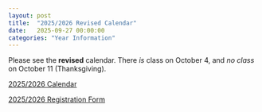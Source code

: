 ```yaml
---
layout: post
title:  "2025/2026 Revised Calendar"
date:   2025-09-27 00:00:00
categories: "Year Information"
---
```

Please see the **revised** calendar. There _is_ class on October 4, and _no
class_ on October 11 (Thanksgiving).

[2025/2026 Calendar](/docs/2025/calendar.pdf)

[2025/2026 Registration Form](/docs/2025/regform.pdf)


